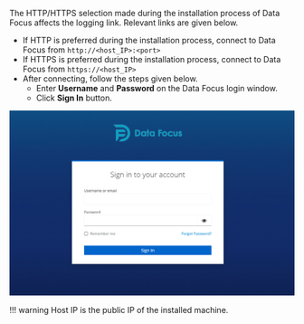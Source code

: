 The HTTP/HTTPS selection made during the installation process of Data Focus affects the logging link. Relevant links are given below.

* If HTTP is preferred during the installation process, connect to Data Focus from 
	`http://<host_IP>:<port>`
* If HTTPS is preferred during the installation process, connect to Data Focus from 
	`https://<host_IP>`
* After connecting, follow the steps given below.<br>
    -	Enter **Username** and **Password** on the Data Focus login window.
    -	Click **Sign In** button.


![Logging into Data Focus](images\df-logging.png)



!!! warning 
    Host IP is the public IP of the installed machine.